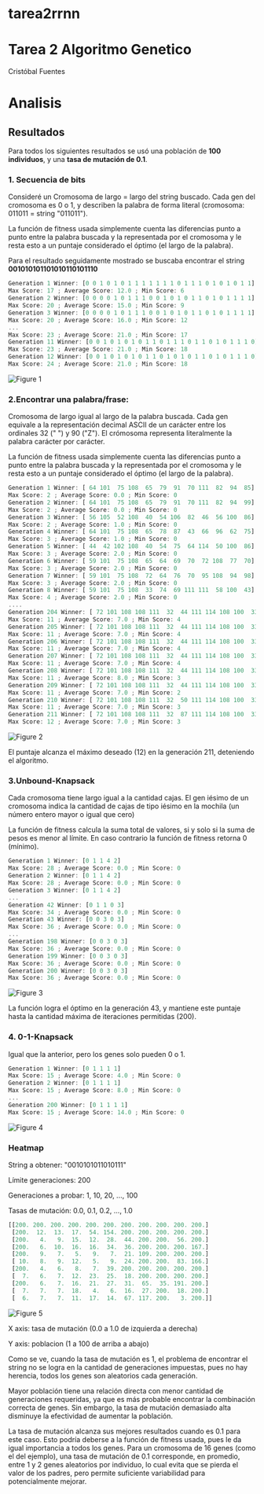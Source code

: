 # tarea2rrnn
# Tarea 2 Algoritmo Genetico

Cristóbal Fuentes

# Analisis

## Resultados

Para todos los siguientes resultados se usó una población de **100 individuos**, y una **tasa de mutación de 0.1**.

### 1. Secuencia de bits

Consideré un Cromosoma de largo = largo del string buscado. Cada gen del cromosoma es 0 o 1, y describen la palabra de forma literal (cromosoma: 011011 = string "011011").

La función de fitness usada simplemente cuenta las diferencias punto a punto entre la palabra buscada y la representada por el cromosoma y le resta esto a un puntaje considerado el óptimo (el largo de la palabra).

Para el resultado seguidamente mostrado se buscaba encontrar el string **001010101101010110101110**

```javascript
Generation 1 Winner: [0 0 1 0 1 0 1 1 1 1 1 1 1 0 1 1 1 0 1 0 1 0 1 1]
Max Score: 17 ; Average Score: 12.0 ; Min Score: 6
Generation 2 Winner: [0 0 0 0 1 0 1 1 1 0 0 1 0 1 0 1 1 0 1 0 1 1 1 1]
Max Score: 20 ; Average Score: 15.0 ; Min Score: 9
Generation 3 Winner: [0 0 0 0 1 0 1 1 1 0 0 1 0 1 0 1 1 0 1 0 1 1 1 1]
Max Score: 20 ; Average Score: 16.0 ; Min Score: 12
...
Max Score: 23 ; Average Score: 21.0 ; Min Score: 17
Generation 11 Winner: [0 0 1 0 1 0 1 0 1 1 0 1 1 1 0 1 1 0 1 0 1 1 1 0]
Max Score: 23 ; Average Score: 21.0 ; Min Score: 18
Generation 12 Winner: [0 0 1 0 1 0 1 0 1 1 0 1 0 1 0 1 1 0 1 0 1 1 1 0]
Max Score: 24 ; Average Score: 21.0 ; Min Score: 18
```

![Figure 1](https://github.com/solzhen/tarea2rrnn/blob/master/figs/Figure_1.5.png)


### 2.Encontrar una palabra/frase:

Cromosoma de largo igual al largo de la palabra buscada. Cada gen equivale a la representación decimal ASCII de un carácter entre los ordinales 32 (" ") y 90 ("Z"). El crómosoma representa literalmente la palabra carácter por carácter.

La función de fitness usada simplemente cuenta las diferencias punto a punto entre la palabra buscada y la representada por el cromosoma y le resta esto a un puntaje considerado el óptimo (el largo de la palabra).

```javascript
Generation 1 Winner: [ 64 101  75 108  65  79  91  70 111  82  94  85]
Max Score: 2 ; Average Score: 0.0 ; Min Score: 0
Generation 2 Winner: [ 64 101  75 108  65  79  91  70 111  82  94  99]
Max Score: 2 ; Average Score: 0.0 ; Min Score: 0
Generation 3 Winner: [ 56 105  52 108  40  54 106  82  46  56 100  86]
Max Score: 2 ; Average Score: 1.0 ; Min Score: 0
Generation 4 Winner: [ 64 101  75 108  65  78  87  43  66  96  62  75]
Max Score: 3 ; Average Score: 1.0 ; Min Score: 0
Generation 5 Winner: [ 44  42 102 108  40  54  75  64 114  50 100  86]
Max Score: 3 ; Average Score: 2.0 ; Min Score: 0
Generation 6 Winner: [ 59 101  75 108  65  64  69  70  72 108  77  70]
Max Score: 3 ; Average Score: 2.0 ; Min Score: 0
Generation 7 Winner: [ 59 101  75 108  72  64  76  70  95 108  94  98]
Max Score: 3 ; Average Score: 2.0 ; Min Score: 0
Generation 8 Winner: [ 59 101  75 108  33  74  69 111 111  58 100  43]
Max Score: 4 ; Average Score: 2.0 ; Min Score: 0
....
Generation 204 Winner: [ 72 101 108 108 111  32  44 111 114 108 100  33]
Max Score: 11 ; Average Score: 7.0 ; Min Score: 4
Generation 205 Winner: [ 72 101 108 108 111  32  44 111 114 108 100  33]
Max Score: 11 ; Average Score: 7.0 ; Min Score: 4
Generation 206 Winner: [ 72 101 108 108 111  32  44 111 114 108 100  33]
Max Score: 11 ; Average Score: 7.0 ; Min Score: 4
Generation 207 Winner: [ 72 101 108 108 111  32  44 111 114 108 100  33]
Max Score: 11 ; Average Score: 7.0 ; Min Score: 4
Generation 208 Winner: [ 72 101 108 108 111  32  44 111 114 108 100  33]
Max Score: 11 ; Average Score: 8.0 ; Min Score: 3
Generation 209 Winner: [ 72 101 108 108 111  32  44 111 114 108 100  33]
Max Score: 11 ; Average Score: 7.0 ; Min Score: 2
Generation 210 Winner: [ 72 101 108 108 111  32  50 111 114 108 100  33]
Max Score: 11 ; Average Score: 7.0 ; Min Score: 3
Generation 211 Winner: [ 72 101 108 108 111  32  87 111 114 108 100  33]
Max Score: 12 ; Average Score: 7.0 ; Min Score: 3
```

![Figure 2](https://github.com/solzhen/tarea2rrnn/blob/master/figs/Figure_2.png)

El puntaje alcanza el máximo deseado (12) en la generación 211, deteniendo el algoritmo. 


### 3.Unbound-Knapsack

Cada cromosoma tiene largo igual a la cantidad cajas. El gen iésimo de un cromosoma indica la cantidad de cajas de tipo iésimo en la mochila (un número entero mayor o igual que cero)

La función de fitness calcula la suma total de valores, si y solo si la suma de pesos es menor al límite. En caso contrario la función de fitness retorna 0 (mínimo).

```javascript
Generation 1 Winner: [0 1 1 4 2]
Max Score: 28 ; Average Score: 0.0 ; Min Score: 0
Generation 2 Winner: [0 1 1 4 2]
Max Score: 28 ; Average Score: 0.0 ; Min Score: 0
Generation 3 Winner: [0 1 1 4 2]
...
Generation 42 Winner: [0 1 1 0 3]
Max Score: 34 ; Average Score: 0.0 ; Min Score: 0
Generation 43 Winner: [0 0 3 0 3]
Max Score: 36 ; Average Score: 0.0 ; Min Score: 0
...
Generation 198 Winner: [0 0 3 0 3]
Max Score: 36 ; Average Score: 0.0 ; Min Score: 0
Generation 199 Winner: [0 0 3 0 3]
Max Score: 36 ; Average Score: 0.0 ; Min Score: 0
Generation 200 Winner: [0 0 3 0 3]
Max Score: 36 ; Average Score: 0.0 ; Min Score: 0
```

![Figure 3](https://github.com/solzhen/tarea2rrnn/blob/master/figs/Figure_3.png)

La función logra el óptimo en la generación 43, y mantiene este puntaje hasta la cantidad máxima de iteraciones permitidas (200). 


### 4. 0-1-Knapsack

Igual que la anterior, pero los genes solo pueden 0 o 1.

```javascript
Generation 1 Winner: [0 1 1 1 1]
Max Score: 15 ; Average Score: 4.0 ; Min Score: 0
Generation 2 Winner: [0 1 1 1 1]
Max Score: 15 ; Average Score: 8.0 ; Min Score: 0
...
Generation 200 Winner: [0 1 1 1 1]
Max Score: 15 ; Average Score: 14.0 ; Min Score: 0
```

![Figure 4](https://github.com/solzhen/tarea2rrnn/blob/master/figs/Figure_4.png)




### Heatmap

String a obtener: "0010101011010111"

Límite generaciones: 200

Generaciones a probar: 1, 10, 20, ..., 100

Tasas de mutación: 0.0, 0.1, 0.2, ..., 1.0

```javascript
[[200. 200. 200. 200. 200. 200. 200. 200. 200. 200. 200.]
 [200.  12.  13.  17.  54. 154. 200. 200. 200. 200. 200.]
 [200.   4.   9.  15.  12.  28.  44. 200. 200.  56. 200.]
 [200.   6.  10.  16.  16.  34.  36. 200. 200. 200. 167.]
 [200.   9.   7.   5.   9.   7.  21. 109. 200. 200. 200.]
 [ 10.   8.   9.  12.   5.   9.  24. 200. 200.  83. 166.]
 [200.   4.   6.   8.   7.  39. 200. 200. 200. 200. 200.]
 [  7.   6.   7.  12.  23.  25.  18. 200. 200. 200. 200.]
 [200.   6.   7.  16.  21.  27.  31.  65.  35. 191. 200.]
 [  7.   7.   7.  18.   4.   6.  16.  27. 200.  18. 200.]
 [  6.   7.   7.  11.  17.  14.  67. 117. 200.   3. 200.]]
 ```

![Figure 5](https://github.com/solzhen/tarea2rrnn/blob/master/figs/Figure_5.png)

X axis: tasa de mutación (0.0 a 1.0 de izquierda a derecha)

Y axis: poblacion (1 a 100 de arriba a abajo)

Como se ve, cuando la tasa de mutación es 1, el problema de encontrar el string no se logra en la cantidad de generaciones impuestas, pues no hay herencia, todos los genes son aleatorios cada generación.

Mayor población tiene una relación directa con menor cantidad de generaciones requeridas, ya que es más probable encontrar la combinación correcta de genes. Sin embargo, la tasa de mutación demasiado alta disminuye la efectividad de aumentar la población.

La tasa de mutación alcanza sus mejores resultados cuando es 0.1 para este caso. Esto podría deberse a la función de fitness usada, pues le da igual importancia a todos los genes. Para un cromosoma de 16 genes (como el del ejemplo), una tasa de mutación de 0.1 corresponde, en promedio, entre 1 y 2 genes aleatorios por individuo, lo cual evita que se pierda el valor de los padres, pero permite suficiente variabilidad para potencialmente mejorar.



